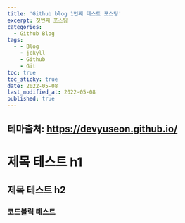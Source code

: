 ```yaml
---
title: 'Github blog 1번째 테스트 포스팅'
excerpt: 첫번째 포스팅
categories:
  - Github Blog
tags:
  - - Blog
    - jekyll
    - Github
    - Git
toc: true
toc_sticky: true
date: 2022-05-08
last_modified_at: 2022-05-08
published: true
---
```



## 테마출처: https://devyuseon.github.io/


# 제목 테스트 h1

## 제목 테스트 h2

### 코드블럭 테스트


